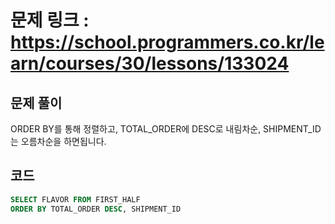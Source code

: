 # 문제 링크 : https://school.programmers.co.kr/learn/courses/30/lessons/133024

## 문제 풀이 
ORDER BY를 통해 정렬하고, TOTAL_ORDER에 DESC로 내림차순, SHIPMENT_ID는 오름차순을 하면됩니다.

## 코드
```sql
SELECT FLAVOR FROM FIRST_HALF
ORDER BY TOTAL_ORDER DESC, SHIPMENT_ID
```